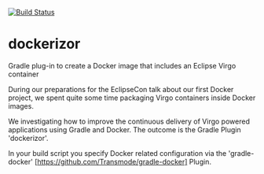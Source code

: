 [![Build Status](https://travis-ci.org/eclipsesource/dockerizor.svg)](https://travis-ci.org/eclipsesource/dockerizor)

dockerizor
==========

Gradle plug-in to create a Docker image that includes an Eclipse Virgo container

During our preparations for the EclipseCon talk about our first Docker project, we spent quite some time
packaging Virgo containers inside Docker images.

We investigating how to improve the continuous delivery of Virgo powered applications using Gradle and Docker. The outcome is the Gradle Plugin 'dockerizor'.

In your build script you specify Docker related configuration via the 'gradle-docker' [https://github.com/Transmode/gradle-docker] Plugin.

